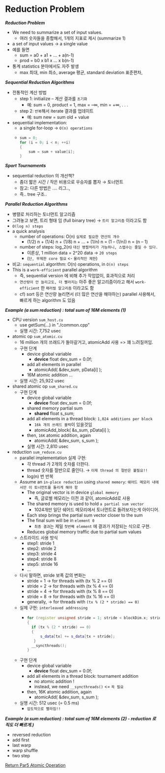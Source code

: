 # Reduction Problem

***Reduction Problem***
- We need to summarize a set of input values.  
  - 여러 숫자들을 종합해서, 1개의 지표로 제시 (summarize 1)
- a set of input values → a single value
- 예를 들면
  - sum = a0 + a1 + ... + a(n-1)
  - prod = b0 x b1 x ... x b(n-1)
- 통계 statistics 분야에서도 자주 발생
  - max 최대, min 최소, average 평균, standard deviation 표준편차, 



***Sequential Reduction Algorithms***
- 전통적인 계산 방법
  - step 1: initialize – 계산 결과를 `초기화`
    - 예: sum = 0, product = 1, max = –∞, min = +∞, . . .
  - step 2: `반복`해서 iterate 결과를 업데이트
    - 예: sum new = sum old + value
- sequential implementation:
  - a single for-loop → `O(n) operations`
  - ```c++
    sum = 0;
    for (i = 0; i < n; ++i) 
    {
        sum = sum + value[i];
    }
    ```

***Sport Tournaments***
- sequential reduction 의 개선책?
  - 좀더 짧은 시간 / 작은 비용으로 우승자를 뽑자 → 토너먼트
  - 참고: 다른 방법은 .... 리그.., 
  - 즉.. tree 구조..

***Parallel Reduction Algorithms***
- 병렬로 처리하는 토너먼트 알고리즘
- 그려놓고 보면, 트리 형태 임 (full binary tree) → `트리 알고리즘` 이라고도 함
- `O(log n) steps`
- a quick analysis
  - number of operations: O(n) `실제로 필요한 연산의 개수`
    - (1/2) n + (1/4) n + (1/8) n + … + (1/n) n = (1 – (1/n)) n = (n – 1)
  - number of steps: log_2(n) `대신 병렬처리가 가능하니, 스텝수는 줄일 수 있다.`
    - 이론상, 1 million data = 2^20 data → `20 steps` 
    - (`단, 무제한 core 필요` <- `물리적인 제한`)
- 비교: `sequential` algorithm: O(n) operations, in `O(n) steps`
- This is a `work-efficient` parallel algorithm
  - 즉, sequential version 에 비해 추가 작업없이, 효과적으로 처리
  - `연산량이 안 늘리고도, 더 빨라지는` 아주 좋은 알고리즘이라고 해서 `work-efficient` 한 `패러럴 알고리즘` 이라고도 함 
  - cf) sort 등은 연산량 늘리면서 (더 많은 연산을 해야하는) parallel 사용해서, 빠르게 하는 algorithm 도 있음 

***Example (a sum reduction) : total sum of 16M elements (1)***
- CPU version `sum_host.cu`
  - use getSum(...) in "./common.cpp"
  - 실행 시간: 7,752 usec
- atomic op `sum_atomic.cu`
  - 16 million 개의 쓰래드가 돌아갈거고, atomicAdd 사용 => 꽤 느려질꺼임.
  - 구현 단계
    - device global variable
      - __device__ float dev_sum = 0.0f;
    - add all elements in parallel
      - atomicAdd( &dev_sum, pData[i] );
    - 16M atomic addition …
  - 실행 시간: 25,922 usec 
- shared atomic op `sum_shared.cu`
  - 구현 단계
    - device global variable
      - __device__ float dev_sum = 0.0f;
    - shared memory partial sum
      - __shared__ float s_sum;
    - add all elements in a thread block: `1,024 additions per block` 
      - `16k 개의 쓰레드 블럭`이 있을것임 
      - atomicAdd_block( &s_sum, pData[i] );
    - then, `16K` atomic addition, again
      - atomicAdd( &dev_sum, s_sum );
    - 실행 시간: 2,810 usec
- reduction `sum_reduce.cu`
  - parallel implementation 실제 구현:
    - 각 thread 가 2개의 숫자를 더한다.
    - thread 숫자를 절반으로 줄인다. → `이제 thread 의 절반은 불필요!!`
    - log(n) 번 반복
  - Assume an `in-place reduction` using `shared memory`: `쉐어드 메모리 내에서만 이 토너먼트를 돌리게 해야 함`
    - The original vector is in device `global memory`
      - 즉, 글로벌 메모리는 이전 과 같이, atomicAdd로 사용 
    - The shared memory is used to hold `a partial sum vector`
      - 1024개만 일단 쉐어드 메모리에서 토너먼트로 돌려보자는게 아이디어.
    - Each step brings the partial sum vector closer to the sum
    - The final sum will be in `element 0`
      - `최종 결과`는 제일 `첫번째 element` 에 결과가 저장되는 식으로 구현.
    - Reduces global memory traffic due to partial sum values
  - 스트라이드 사용 방식 
    - step1: stride 1
    - step2: stride 2
    - step3: stride 4
    - step4: stride 8
    - step5: stride 16
    - ...
  - 다시 말하면, stride 보폭 값의 변화는
    - stride = 1 → for threads with (tx % 2 == 0)
    - stride = 2 → for threads with (tx % 4 == 0)
    - stride = 4 → for threads with (tx % 8 == 0)
    - stride = 8 → for threads with (tx % 16 == 0)
    - generally, → for threads with `(tx % (2 * stride) == 0)`
  - 실제 구현: `interleaved addressing`
    - ```c++
      for (register unsigned stride = 1; stride < blockDim.x; stride *= 2) 
      {
        if (tx % (2 * stride) == 0) 
        {
            s_data[tx] += s_data[tx + stride];
         }
        __syncthreads();
      }
      ```
  - 구현 단계
    - device global variable
      - __device__ float dev_sum = 0.0f;
    - add all elements in a thread block: tournament addition
      - no atomic addition !
      - instead, we need `__syncthreads()` <= `꼭 필요`
    - then, 16K atomic addition, again
      - atomicAdd( &dev_sum, s_sum );
  - 실행 시간: 512 usec (= 0.5 ms) 
    - `압도적으로 빨라짐!!`

***Example (a sum reduction) : total sum of 16M elements (2) - reduction 로직도 더 빠르게.)***
- reversed reduction
- add first
- last warp
- warp shuffle
- two step


[Return Par5 Atomic Operation](../README.md)   